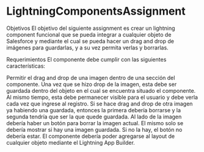 # LightningComponentsAssignment

Objetivos
El objetivo del siguiente assignment es crear un lightning component funcional que se pueda integrar a cualquier objeto de Salesforce y mediante el cual se pueda hacer un drag and drop de imágenes para guardarlas, y a su vez permita verlas y borrarlas.

Requerimientos
El componente debe cumplir con las siguientes características:

Permitir el drag and drop de una imagen dentro de una sección del componente.
Una vez que se hizo drop de la imagen, esta debe ser guardada dentro del objeto en el cual se encuentra situado el componente. Al mismo tiempo, esta debe permanecer visible para el usuario y debe verla cada vez que ingrese al registro.
Si se hace drag and drop de otra imagen ya habiendo una guardada, entonces la primera debería borrarse y la segunda tendría que ser la que quede guardada.
Al lado de la imagen debería haber un botón para borrar la imagen actual. El mismo solo se debería mostrar si hay una imagen guardada. Si no la hay, el botón no debería estar.
El componente debería poder agregarse al layout de cualquier objeto mediante el Lightning App Builder.

